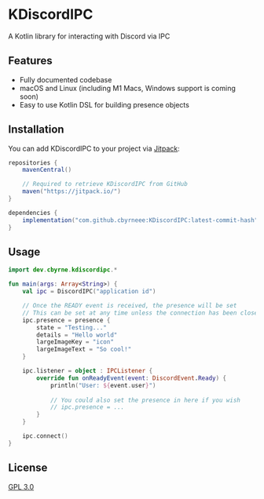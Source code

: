 # KDiscordIPC

A Kotlin library for interacting with Discord via IPC

## Features

- Fully documented codebase
- macOS and Linux (including M1 Macs, Windows support is coming soon)
- Easy to use Kotlin DSL for building presence objects

## Installation

You can add KDiscordIPC to your project via [Jitpack](https://jitpack.io):

```groovy
repositories {
    mavenCentral()

    // Required to retrieve KDiscordIPC from GitHub
    maven("https://jitpack.io/")
}

dependencies {
    implementation("com.github.cbyrneee:KDiscordIPC:latest-commit-hash")
}
```

## Usage

```kotlin
import dev.cbyrne.kdiscordipc.*

fun main(args: Array<String>) {
    val ipc = DiscordIPC("application id")

    // Once the READY event is received, the presence will be set
    // This can be set at any time unless the connection has been closed
    ipc.presence = presence {
        state = "Testing..."
        details = "Hello world"
        largeImageKey = "icon"
        largeImageText = "So cool!"
    }

    ipc.listener = object : IPCListener {
        override fun onReadyEvent(event: DiscordEvent.Ready) {
            println("User: ${event.user}")
            
            // You could also set the presence in here if you wish
            // ipc.presence = ...
        }
    }

    ipc.connect()
}
```

## License

[GPL 3.0](https://choosealicense.com/licenses/gpl-3.0)
